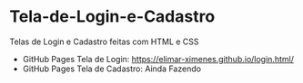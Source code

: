 # Tela-de-Login-e-Cadastro
Telas de Login e Cadastro feitas com HTML e CSS

- GitHub Pages Tela de Login: https://elimar-ximenes.github.io/login.html/
- GitHub Pages Tela de Cadastro: Ainda Fazendo
